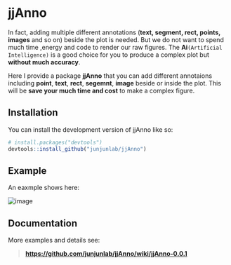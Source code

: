 
# jjAnno

<!-- badges: start -->
<!-- badges: end -->

In fact, adding multiple different annotations (**text, segment, rect, points, images** and so on) beside the plot is needed. But we do not want to spend much time ,energy and code to render our raw figures. The **Ai**`(Artificial Intelligence)` is a good choice for you to produce a complex plot but **without much accuracy**.

Here I provide a package **jjAnno** that you can add different annotaions including **point**, **text**, **rect**, **segemnt**, **image** beside or inside the plot. This will be **save your much time and cost** to make a complex figure.

## Installation

You can install the development version of jjAnno like so:

``` r
# install.packages("devtools")
devtools::install_github("junjunlab/jjAnno")
```

## Example

An eaxmple shows here:

![image](https://user-images.githubusercontent.com/64965509/179390758-cb5d89cc-efdf-4bf1-9eae-e6a537f6f044.png)

## Documentation

More examples and details see:

> **https://github.com/junjunlab/jjAnno/wiki/jjAnno-0.0.1**
